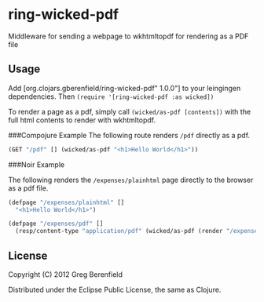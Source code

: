 # ring-wicked-pdf

Middleware for sending a webpage to wkhtmltopdf for rendering as a PDF
file

## Usage

Add [org.clojars.gberenfield/ring-wicked-pdf" 1.0.0"] to your leingingen dependencies.
Then `(require '[ring-wicked-pdf :as wicked])`

To render a page as a pdf, simply call `(wicked/as-pdf [contents])` with
the full html contents to render with wkhtmltopdf.

###Compojure Example
The following route renders `/pdf` directly as a pdf.
```clojure
(GET "/pdf" [] (wicked/as-pdf "<h1>Hello World</h1>"))
```

###Noir Example

The following renders the `/expenses/plainhtml` page directly to the
browser as a pdf file.
```clojure
(defpage "/expenses/plainhtml" []
  "<h1>Hello World</h1>")

(defpage "/expenses/pdf" []
  (resp/content-type "application/pdf" (wicked/as-pdf (render "/expenses-plainhtml"))))
```

## License

Copyright (C) 2012 Greg Berenfield

Distributed under the Eclipse Public License, the same as Clojure.
